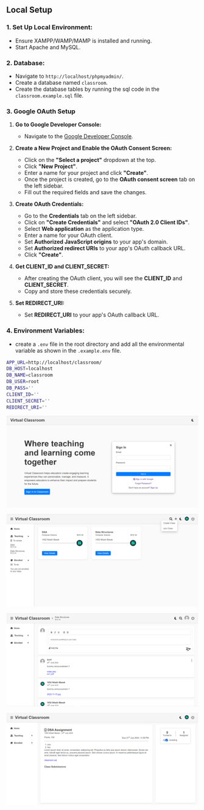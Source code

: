 ## Local Setup

### 1. Set Up Local Environment:

- Ensure XAMPP/WAMP/MAMP is installed and running.
- Start Apache and MySQL.

### 2. Database:

- Navigate to `http://localhost/phpmyadmin/`.
- Create a database named `classroom`.
- Create the database tables by running the sql code in the `classroom.example.sql` file.

### 3. Google OAuth Setup

1. **Go to Google Developer Console:**

   - Navigate to the [Google Developer Console](https://console.developers.google.com/).

2. **Create a New Project and Enable the OAuth Consent Screen:**

   - Click on the **"Select a project"** dropdown at the top.
   - Click **"New Project"**.
   - Enter a name for your project and click **"Create"**.
   - Once the project is created, go to the **OAuth consent screen** tab on the left sidebar.
   - Fill out the required fields and save the changes.

3. **Create OAuth Credentials:**

   - Go to the **Credentials** tab on the left sidebar.
   - Click on **"Create Credentials"** and select **"OAuth 2.0 Client IDs"**.
   - Select **Web application** as the application type.
   - Enter a name for your OAuth client.
   - Set **Authorized JavaScript origins** to your app's domain.
   - Set **Authorized redirect URIs** to your app's OAuth callback URL.
   - Click **"Create"**.

4. **Get CLIENT_ID and CLIENT_SECRET:**

   - After creating the OAuth client, you will see the **CLIENT_ID** and **CLIENT_SECRET**.
   - Copy and store these credentials securely.

5. **Set REDIRECT_URI:**

   - Set **REDIRECT_URI** to your app's OAuth callback URL.

### 4. Environment Variables:

- create a `.env` file in the root directory and add all the environmental variable as shown in the `.example.env` file.

```sh
APP_URL=http://localhost/classroom/
DB_HOST=localhost
DB_NAME=classroom
DB_USER=root
DB_PASS=''
CLIENT_ID=''
CLIENT_SECRET=''
REDIRECT_URI=''
```

![alt text](https://github.com/niladri-17/Virtual-Classroom/blob/main/readme-images/vc-index.png?raw=true)

![alt text](https://github.com/niladri-17/Virtual-Classroom/blob/main/readme-images/vc-home.png?raw=true)

![alt text](https://github.com/niladri-17/Virtual-Classroom/blob/main/readme-images/vc-class.png?raw=true)

![alt text](https://github.com/niladri-17/Virtual-Classroom/blob/main/readme-images/vc-submit.png?raw=true)
